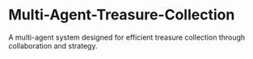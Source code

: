 # Multi-Agent-Treasure-Collection
A multi-agent system designed for efficient treasure collection through collaboration and strategy.
